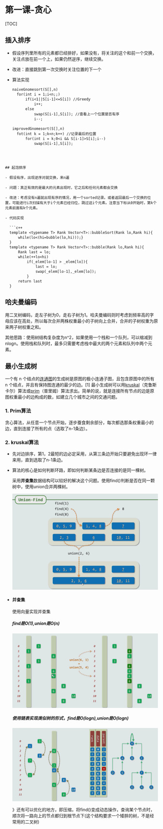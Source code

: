 # 第一课-贪心

[TOC]

## 插入排序

- 假设序列里所有的元素都已经排好，如果没有，将关注的这个和前一个交换，关注点放在前一个上，如果仍然逆序，继续交换。

- 改进：直接跳到第一次交换时关注位置的下一个

- 算法实现

  ```
  naiveGnomesort(S[],n)
  	for(int i = 1;i<n;;)
  		if(i<1||S[i-1]<=S[i]) //Greedy
  			i++;
  		else
          	swap(S[i-1],S[i]); //查看上一个位置是否有序
          	i--;
          	
  improvedGnomesort(S[],n)
  	fot(int k = 1;k<n;k++) //记录最后的位置
  		for(int i = k;0<i && S[i-1]>S[i];i--)
  			swap(S[i-1],S[i]);
```
  
  

## 起泡排序

- 假设有序，出现逆序对就交换，来n遍

- 问题：真正有效的是最大的元素出现时，它之后和任何元素都会交换

- 改进：考虑没有n遍就出现有序的情况，用一个sorted记录。或者返回最后一个交换的位置，可能进行i次扫描有大于i个元素已经归位，跳过这i个元素。注意当下标从0开始时，第k个元素前面有k个元素。

- 代码实现

  ```c++
  template <typename T> Rank Vector<T>::bubbleSort(Rank lo,Rank hi){
      while(lo<(hi=bubble(lo,hi)));}
  }
  template <typename T> Rank Vector<T>::bubble(Rank lo,Rank hi){
      Rank last = lo;
      while(++lo<hi)
          if(_elem[lo-1] > _elem[lo]){
              last = lo;
              swap(_elem[lo-1],_elem[lo]);
          }
      return last
  }
  ```

  

## 哈夫曼编码

用二叉树编码，走左子树为0，走右子树为1。哈夫曼编码则时考虑到频率高的字母应该在高处，所以每次合并两株权重最小的子树向上合并，合并的子树权重为原来两子树权重之和。

其他思路：使用树结构复杂度为n^2，如果使用一个栈和一个队列，可以缩减到nlogn。使用栈和队列时，最多只需要考虑栈中最大的两个元素和队列中两个元素。

## 最小生成树

一个有 n 个结点的[连通图](https://baike.baidu.com/item/连通图/6460995)的生成树是原图的极小连通子图，且包含原图中的所有 n 个结点，并且有保持图连通的最少的边。[1]  最小生成树可以用[kruskal](https://baike.baidu.com/item/kruskal/10242089)（克鲁斯卡尔）算法或[prim](https://baike.baidu.com/item/prim/10242166)（普里姆）算法求出。简单的说，就是连接所有节点的边是原图权重最小的边构成的数，如建立几个城市之间的交通问题。

### 1. Prim算法

贪心算法，从任意一个节点开始，逐步蚕食剩余部分，每次都选那条权重最小的边，直到连接了所有的点（选取了n-1条边）。

### 2. kruskal算法

- 先对边排序，第1，2最短的边必定采用，从第三条边开始只要避免出现环一律来用，直到选取了n-1条边。

- 算法的核心是如何判断环路，即如何判断某条边是否连接的是同一棵树。

  采用**并查集**数据结构可以较好的解决这个问题。使用find()判断是否在同一颗树中，使用union合并两棵树。

  ![image-20190523165303096](assets/image-20190523165303096.png)

- #### 并查集

  使用向量实现并查集

  ##### find是O(1),union是O(n)

  ![image-20190523165412782](assets/image-20190523165412782.png)

  

  ##### 使用链表实现类似树的形式，find是O(logn),union是O(logn)

  ![image-20190523165622645](assets/image-20190523165622645.png)

  》还有可以优化的地方，即压缩，将find()变成动态操作，查询某个节点时，顺次将一路向上的节点都归到根节点下(这个结构要求一个矮胖的树，不是经常用的二叉树)